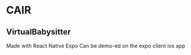 # CAIR
## VirtualBabysitter
Made with React Native Expo 
Can be demo-ed on the expo client ios app  
